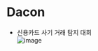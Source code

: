 # Dacon
- 신용카드 사기 거래 탐지 대회  
![image](https://user-images.githubusercontent.com/105963819/180909907-de63fb10-20ca-4db6-98c8-0d7cfc3e5c66.png)

